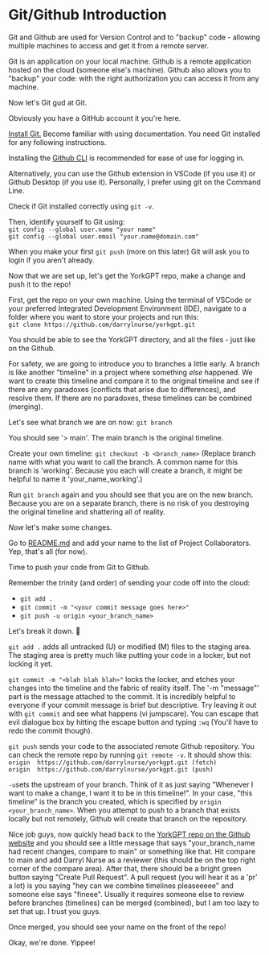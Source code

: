 # Git/Github Introduction

Git and Github are used for Version Control and to "backup" code - allowing multiple machines to access and get it from a remote server.

Git is an application on your local machine. Github is a remote application hosted on the cloud (someone else's machine). Github also allows you to "backup" your code: with the right authorization you can access it from any machine.

Now let's Git gud at Git.

Obviously you have a GitHub account it you're here.

[Install Git.](https://git-scm.com/book/en/v2/Getting-Started-Installing-Git) Become familiar with using documentation. You need Git installed for any following instructions.

Installing the [Github CLI](https://cli.github.com/) is recommended for ease of use for logging in.

Alternatively, you can use the Github extension in VSCode (if you use it) or Github Desktop (if you use it). Personally, I prefer using git on the Command Line.

Check if Git installed correctly using ```git -v```. 

Then, identify yourself to Git using: <br/> 
```git config --global user.name "your name"``` <br/>
```git config --global user.email "your.name@domain.com"```


When you make your first ```git push``` (more on this later) Git will ask you to login if you aren't already.

Now that we are set up, let's get the YorkGPT repo, make a change and push it to the repo!

First, get the repo on your own machine. Using the terminal of VSCode or your preferred Integrated Development Environment (IDE), navigate to a folder where you want to store your projects and run this: <br/>
```git clone https://github.com/darrylnurse/yorkgpt.git``` 

You should be able to see the YorkGPT directory, and all the files - just like on the Github.

For safety, we are going to introduce you to branches a little early. A branch is like another "timeline" in a project where something *else* happened. We want to create this timeline and compare it to the original timeline and see if there are any paradoxes (conflicts that arise due to differences), and resolve them. If there are no paradoxes, these timelines can be combined (merging).

Let's see what branch we are on now: ```git branch```

You should see '> main'. The main branch is the original timeline.

Create your own timeline: ```git checkout -b <branch_name>``` (Replace branch name with what you want to call the branch. A common name for this branch is 'working'. Because you each will create a branch, it might be helpful to name it 'your_name_working'.)

Run ```git branch``` again and you should see that you are on the new branch. Because you are on a separate branch, there is no risk of you destroying the original timeline and shattering all of reality.

*Now* let's make some changes. 

Go to [README.md](../README.md) and add your name to the list of Project Collaborators. Yep, that's all (for now).

Time to push your code from Git to Github.

Remember the trinity (and order) of sending your code off into the cloud:
* ```git add .```
* ```git commit -m "<your commit message goes here>"```
* ```git push -u origin <your_branch_name>```

Let's break it down. 🕺

```git add .``` adds all untracked (U) or modified (M) files to the staging area. The staging area is pretty much like putting your code in a locker, but not locking it yet.

```git commit -m "<blah blah blah>"``` locks the locker, and etches your changes into the timeline and the fabric of reality itself. The '-m "message"' part is the message attached to the commit. It is incredibly helpful to everyone if your commit message is brief but descriptive. Try leaving it out with ```git commit``` and see what happens (vi jumpscare). You can escape that evil dialogue box by hitting the escape button and typing ```:wq``` (You'll have to redo the commit though).

```git push``` sends your code to the associated remote Github repository. You can check the remote repo by running ```git remote -v```. It should show this: <br/>
```origin  https://github.com/darrylnurse/yorkgpt.git (fetch)``` <br/>
```origin  https://github.com/darrylnurse/yorkgpt.git (push)```

```-u```sets the upstream of your branch. Think of it as just saying "Whenever I want to make a change, I want it to be in this timeline!". In your case, "this timeline" is the branch you created, which is specified by ```origin <your_branch_name>```. When you attempt to push to a branch that exists locally but not remotely, Github will create that branch on the repository.

Nice job guys, now quickly head back to the [YorkGPT repo on the Github website](https://github.com/darrylnurse/yorkgpt) and you should see a little message that says "your_branch_name had recent changes, compare to main" or something like that. Hit compare to main and add Darryl Nurse as a reviewer (this should be on the top right corner of the compare area). After that, there should be a bright green button saying "Create Pull Request". A pull request (you will hear it as a 'pr' a lot) is you saying "hey can we combine timelines pleaseeeee" and someone else says "fineee". Usually it requires someone else to review before branches (timelines) can be merged (combined), but I am too lazy to set that up. I trust you guys.

Once merged, you should see your name on the front of the repo!

Okay, we're done. Yippee!